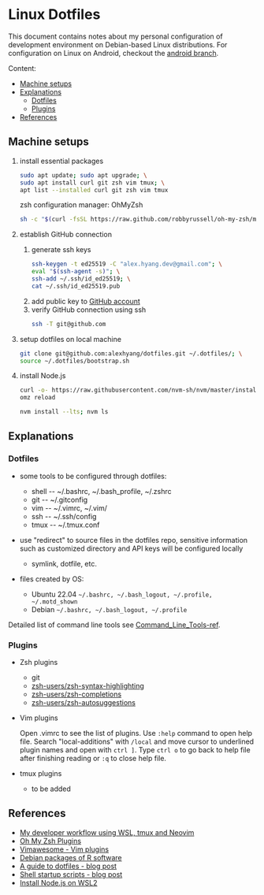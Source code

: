 # Linux Dotfiles

This document contains notes about my personal configuration
of development environment on Debian-based Linux distributions.
For configuration on Linux on Android, checkout the [android
branch](https://github.com/alexhyang/dotfiles/tree/android).

Content:

* [Machine setups](#machine-setups)
* [Explanations](#explanations)
  * [Dotfiles](#dotfiles)
  * [Plugins](#plugins)
* [References](#references)

## Machine setups
1.  install essential packages
    ```sh
    sudo apt update; sudo apt upgrade; \
    sudo apt install curl git zsh vim tmux; \
    apt list --installed curl git zsh vim tmux
    ```

    zsh configuration manager: OhMyZsh
    ```bash
    sh -c "$(curl -fsSL https://raw.github.com/robbyrussell/oh-my-zsh/master/tools/install.sh)"
    ```

1.  establish GitHub connection
    1.  generate ssh keys
        ```sh
        ssh-keygen -t ed25519 -C "alex.hyang.dev@gmail.com"; \
        eval "$(ssh-agent -s)"; \
        ssh-add ~/.ssh/id_ed25519; \
        cat ~/.ssh/id_ed25519.pub
        ```
    1.  add public key to [GitHub account](https://github.com/settings/keys)
    1.  verify GitHub connection using ssh
        ```sh
        ssh -T git@github.com
        ```

1.  setup dotfiles on local machine
    ```sh
    git clone git@github.com:alexhyang/dotfiles.git ~/.dotfiles/; \
    source ~/.dotfiles/bootstrap.sh
    ```

1.  install Node.js
    ```bash
    curl -o- https://raw.githubusercontent.com/nvm-sh/nvm/master/install.sh | bash; \
    omz reload
    ```
    ```bash
    nvm install --lts; nvm ls
    ```

## Explanations
### Dotfiles
*   some tools to be configured through dotfiles:
    *   shell -- ~/.bashrc, ~/.bash_profile, ~/.zshrc
    *   git -- ~/.gitconfig
    *   vim -- ~/.vimrc, ~/.vim/
    *   ssh -- ~/.ssh/config
    *   tmux -- ~/.tmux.conf

*   use "redirect" to source files in the dotfiles repo,
    sensitive information such as customized directory and
    API keys will be configured locally
    *   symlink, dotfile, etc.

*   files created by OS:
    *   Ubuntu 22.04
        `~/.bashrc, ~/.bash_logout, ~/.profile, ~/.motd_shown`
    *   Debian
        `~/.bashrc, ~/.bash_logout, ~/.profile`

Detailed list of command line tools see [Command_Line_Tools-ref](https://github.com/alexhyang/dotfiles/blob/main/refs/clt.md).

### Plugins
*   Zsh plugins
    *   git
    *   [zsh-users/zsh-syntax-highlighting](https://github.com/zsh-users/zsh-syntax-highlighting)
    *   [zsh-users/zsh-completions](https://github.com/zsh-users/zsh-completions)
    *   [zsh-users/zsh-autosuggestions](https://github.com/zsh-users/zsh-autosuggestions)

*   Vim plugins

    Open .vimrc to see the list of plugins. Use `:help` command to
    open help file. Search "local-additions" with `/local` and move
    cursor to underlined plugin names and open with `ctrl ]`. Type
    `ctrl o` to go back to help file after finishing reading or
    `:q` to close help file.

*   tmux plugins
    *   to be added

## References
*   [My developer workflow using WSL, tmux and Neovim](https://dev.to/nexxeln/my-developer-workflow-using-wsl-tmux-and-neovim-55f5)
*   [Oh My Zsh Plugins](https://github.com/ohmyzsh/ohmyzsh/wiki/Plugins)
*   [Vimawesome - Vim plugins](https://vimawesome.com/)
*   [Debian packages of R software](https://cran.r-project.org/bin/linux/debian/)
*   [A guide to dotfiles - blog post](https://dotfiles.github.io/)
*   [Shell startup scripts - blog post](https://blog.flowblok.id.au/2013-02/shell-startup-scripts.html)
*   [Install Node.js on WSL2](https://learn.microsoft.com/en-ca/windows/dev-environment/javascript/nodejs-on-wsl)
